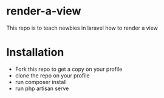 # render-a-view
This repo is to teach newbies in laravel how to render a view

# Installation

* Fork this repo to get a copy on your profile
* clone the repo on your profile
* run composer install
* run php artisan serve
